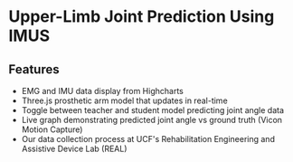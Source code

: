 # Upper-Limb Joint Prediction Using IMUS

## Features
- EMG and IMU data display from Highcharts
- Three.js prosthetic arm model that updates in real-time
- Toggle between teacher and student model predicting joint angle data
- Live graph demonstrating predicted joint angle vs ground truth (Vicon Motion Capture)
- Our data collection process at UCF's Rehabilitation Engineering and Assistive Device Lab (REAL)
